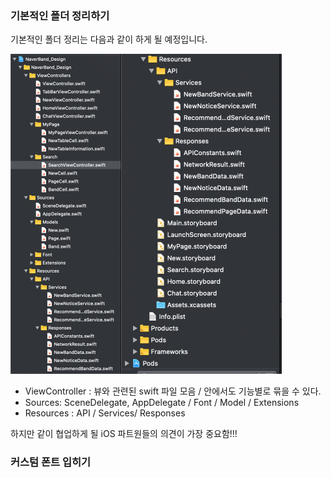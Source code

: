 ### 기본적인 폴더 정리하기

기본적인 폴더 정리는 다음과 같이 하게 될 예정입니다.

<img src="../markdown_image/appjam-2.png" alt="4-1" style="zoom:50%;" align = "left"/><img src="../markdown_image/appjam-3.png" alt="4-1" style="zoom:50%;"/>











- ViewController : 뷰와 관련된 swift 파일 모음 / 안에서도 기능별로 묶을 수 있다.
- Sources: SceneDelegate, AppDelegate / Font / Model / Extensions
- Resources : API / Services/ Responses

하지만 같이 협업하게 될 iOS 파트원들의 의견이 가장 중요함!!!



### 커스텀 폰트 입히기







